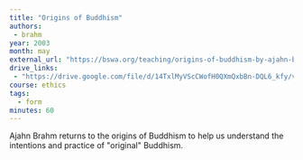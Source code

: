 ```yaml
---
title: "Origins of Buddhism"
authors:
 - brahm
year: 2003
month: may
external_url: "https://bswa.org/teaching/origins-of-buddhism-by-ajahn-brahm/"
drive_links:
 - "https://drive.google.com/file/d/14TxlMyVScCWofH0QXmQxbBn-DQL6_kfy/view?usp=drivesdk"
course: ethics
tags:
  - form
minutes: 60
---
```


Ajahn Brahm returns to the origins of Buddhism to help us understand the intentions and practice of "original" Buddhism.
